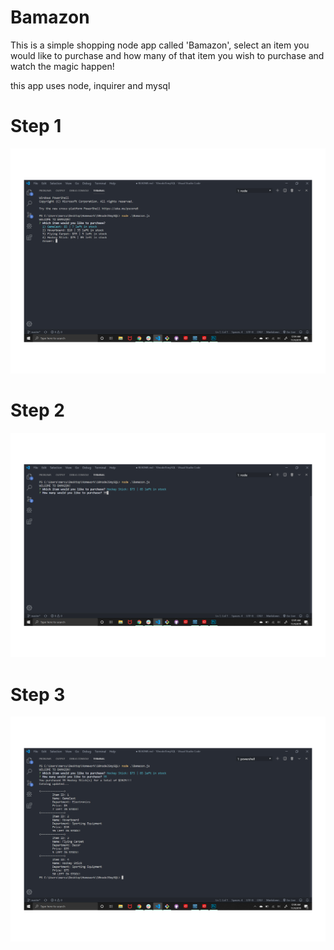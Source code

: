 # Bamazon

This is a simple shopping node app called 'Bamazon', select an item you would like to purchase and how many of that item you wish to purchase and watch the magic happen!

this app uses node, inquirer and mysql
# Step 1
![Step One](/images/1.jpg)
# Step 2
![Step Two](/images/2.jpg)
# Step 3
![Step Three](/images/3.jpg)

